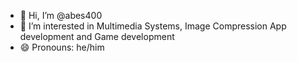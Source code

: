 - 👋 Hi, I’m @abes400
- 👀 I’m interested in Multimedia Systems, Image Compression App development and Game development
- 😄 Pronouns: he/him

<!---
abes400/abes400 is a ✨ special ✨ repository because its `README.md` (this file) appears on your GitHub profile.
You can click the Preview link to take a look at your changes.
--->
